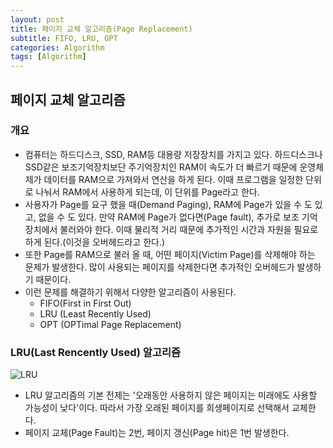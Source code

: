 ```yaml
---
layout: post
title: 페이지 교체 알고리즘(Page Replacement)
subtitle: FIFO, LRU, OPT
categories: Algorithm
tags: [Algorithm]
---
```


## 페이지 교체 알고리즘

### 개요
* 컴퓨터는 하드디스크, SSD, RAM등 대용량 저장장치를 가지고 있다. 하드디스크나 SSD같은 보조기억장치보단 주기억장치인 RAM이 속도가 더 빠르기 때문에 운영체제가 데이터를 RAM으로 가져와서 연산을 하게 된다. 이때 프로그램을 일정한 단위로 나눠서 RAM에서 사용하게 되는데, 이 단위를 Page라고 한다.
* 사용자가 Page를 요구 했을 때(Demand Paging), RAM에 Page가 있을 수 도 있고, 없을 수 도 있다. 만약 RAM에 Page가 없다면(Page fault), 추가로 보조 기억장치에서 불러와야 한다. 이때 물리적 거리 때문에 추가적인 시간과 자원을 필요로 하게 된다.(이것을 오버헤드라고 한다.)
* 또한 Page를 RAM으로 불러 올 때, 어떤 페이지(Victim Page)를 삭제해야 하는 문제가 발생한다. 많이 사용되는 페이지를 삭제한다면 추가적인 오버헤드가 발생하기 때문이다. 
* 이런 문제를 해결하기 위해서 다양한 알고리즘이 사용된다.
  * FIFO(First in First Out) 
  * LRU (Least Recently Used)
  * OPT (OPTimal Page Replacement)

### LRU(Last Rencently Used) 알고리즘
![LRU](https://user-images.githubusercontent.com/95980754/198833323-ec67ef22-6cd4-4ec9-9187-0d97617a4a87.png)

* LRU 알고리즘의 기본 전제는 '오래동안 사용하지 않은 페이지는 미래에도 사용할 가능성이 낮다'이다. 따라서 가장 오래된 페이지를 희생페이지로 선택해서 교체한다.
* 페이지 교체(Page Fault)는 2번, 페이지 갱신(Page hit)은 1번 발생한다.

